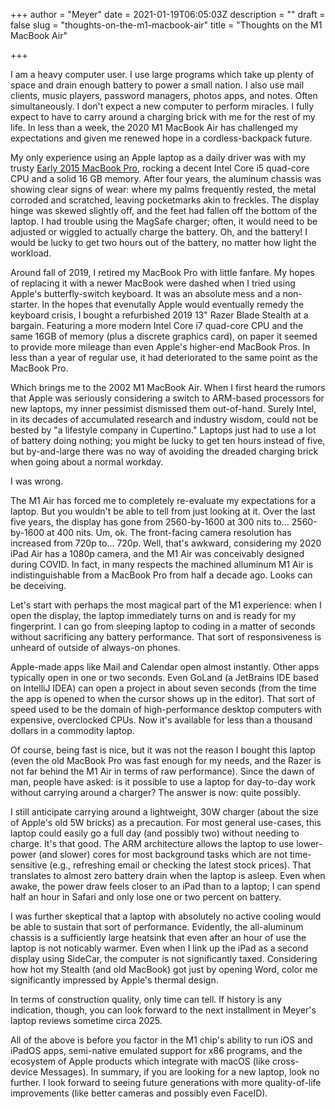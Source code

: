 +++
author = "Meyer"
date = 2021-01-19T06:05:03Z
description = ""
draft = false
slug = "thoughts-on-the-m1-macbook-air"
title = "Thoughts on the M1 MacBook Air"

+++


I am a heavy computer user. I use large programs which take up plenty of space and drain enough battery to power a small nation. I also use mail clients, music players, password managers, photos apps, and notes. Often simultaneously. I don't expect a new computer to perform miracles. I fully expect to have to carry around a charging brick with me for the rest of my life. In less than a week, the 2020 M1 MacBook Air has challenged my expectations and given me renewed hope in a cordless-backpack future.

My only experience using an Apple laptop as a daily driver was with my trusty [Early 2015 MacBook Pro](https://support.apple.com/kb/sp715?locale=en_US), rocking a decent Intel Core i5 quad-core CPU and a solid 16 GB memory. After four years, the aluminum chassis was showing clear signs of wear: where my palms frequently rested, the metal corroded and scratched, leaving pocketmarks akin to freckles. The display hinge was skewed slightly off, and the feet had fallen off the bottom of the laptop. I had trouble using the MagSafe charger; often, it would need to be adjusted or wiggled to actually charge the battery. Oh, and the battery! I would be lucky to get two hours out of the battery, no matter how light the workload.

Around fall of 2019, I retired my MacBook Pro with little fanfare. My hopes of replacing it with a newer MacBook were dashed when I tried using Apple's butterfly-switch keyboard. It was an absolute mess and a non-starter. In the hopes that evenutally Apple would eventually remedy the keyboard crisis, I bought a refurbished 2019 13" Razer Blade Stealth at a bargain. Featuring a more modern Intel Core i7 quad-core CPU and the same 16GB of memory (plus a discrete graphics card), on paper it seemed to provide more mileage than even Apple's higher-end MacBook Pros. In less than a year of regular use, it had deteriorated to the same point as the MacBook Pro.

Which brings me to the 2002 M1 MacBook Air. When I first heard the rumors that Apple was seriously considering a switch to ARM-based processors for new laptops, my inner pessimist dismissed them out-of-hand. Surely Intel, in its decades of accumulated research and industry wisdom, could not be bested by "a lifestyle company in Cupertino." Laptops just had to use a lot of battery doing nothing; you might be lucky to get ten hours instead of five, but by-and-large there was no way of avoiding the dreaded charging brick when going about a normal workday.

I was wrong.

The M1 Air has forced me to completely re-evaluate my expectations for a laptop. But you wouldn't be able to tell from just looking at it. Over the last five years, the display has gone from 2560-by-1600 at 300 nits to... 2560-by-1600 at 400 nits. Um, ok. The front-facing camera resolution has increased from 720p to... 720p. Well, that's awkward, considering my 2020 iPad Air has a 1080p camera, and the M1 Air was conceivably designed during COVID. In fact, in many respects the machined alluminum M1 Air is indistinguishable from a MacBook Pro from half a decade ago. Looks can be deceiving.

Let's start with perhaps the most magical part of the M1 experience: when I open the display, the laptop immediately turns on and is ready for my fingerprint. I can go from sleeping laptop to coding in a matter of seconds without sacrificing any battery performance. That sort of responsiveness is unheard of outside of always-on phones.

Apple-made apps like Mail and Calendar open almost instantly. Other apps typically open in one or two seconds. Even GoLand (a JetBrains IDE based on IntelliJ IDEA) can open a project in about seven seconds (from the time the app is opened to when the cursor shows up in the editor). That sort of speed used to be the domain of high-performance desktop computers with expensive, overclocked CPUs. Now it's available for less than a thousand dollars in a commodity laptop.

Of course, being fast is nice, but it was not the reason I bought this laptop (even the old MacBook Pro was fast enough for my needs, and the Razer is not far behind the M1 Air in terms of raw performance). Since the dawn of man, people have asked: is it possible to use a laptop for day-to-day work without carrying around a charger? The answer is now: quite possibly.

I still anticipate carrying around a lightweight, 30W charger (about the size of Apple's old 5W bricks) as a precaution. For most general use-cases, this laptop could easily go a full day (and possibly two) without needing to charge. It's that good. The ARM architecture allows the laptop to use lower-power (and slower) cores for most background tasks which are not time-sensitive (e.g., refreshing email or checking the latest stock prices). That translates to almost zero battery drain when the laptop is asleep. Even when awake, the power draw feels closer to an iPad than to a laptop; I can spend half an hour in Safari and only lose one or two percent on battery.

I was further skeptical that a laptop with absolutely no active cooling would be able  to sustain that sort of performance. Evidently, the all-aluminum chassis is a sufficiently large heatsink that even after an hour of use the laptop is not noticably warmer. Even when I link up the iPad as a second display using SideCar, the computer is not significantly taxed. Considering how hot my Stealth (and old MacBook) got just by opening Word, color me significantly impressed by Apple's thermal design.

In terms of construction quality, only time can tell. If history is any indication, though, you can look forward to the next installment in Meyer's laptop reviews sometime circa 2025.

All of the above is before you factor in the M1 chip's ability to run iOS and iPadOS apps, semi-native emulated support for x86 programs, and the ecosystem of Apple products which integrate with macOS (like cross-device Messages). In summary, if you are looking for a new laptop, look no further. I look forward to seeing future generations with more quality-of-life improvements (like better cameras and possibly even FaceID).


